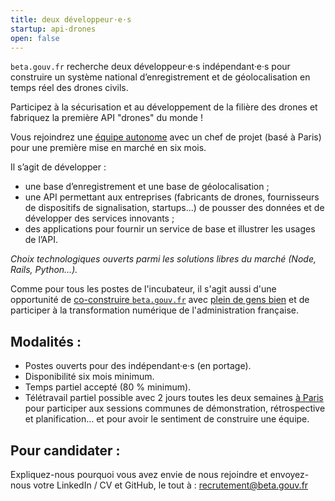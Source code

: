 ```yaml
---
title: deux développeur·e·s
startup: api-drones
open: false
---
```


`beta.gouv.fr` recherche deux développeur·e·s indépendant·e·s pour construire un système national d’enregistrement et de géolocalisation en temps réel des drones civils.

<!--more-->

Participez à la sécurisation et au développement de la filière des drones et fabriquez la première API "drones" du monde !

Vous rejoindrez une [équipe autonome](https://beta.gouv.fr/2016/11/28/equipes-autonomes) avec un chef de projet (basé à Paris) pour une première mise en marché en six mois.

Il s’agit de développer :
- une base d’enregistrement et une base de géolocalisation ;
- une API permettant aux entreprises (fabricants de drones, fournisseurs de dispositifs de signalisation, startups...) de pousser des données et de développer des services innovants ;
- des applications pour fournir un service de base et illustrer les usages de l’API.

*Choix technologiques ouverts parmi les solutions libres du marché (Node, Rails, Python…).*

Comme pour tous les postes de l'incubateur, il s'agit aussi d'une opportunité de [co-construire `beta.gouv.fr`](https://github.com/sgmap/beta.gouv.fr/wiki) avec [plein de gens bien](https://beta.gouv.fr/communaute) et de participer à la transformation numérique de l'administration française.

## Modalités :

- Postes ouverts pour des indépendant·e·s (en portage).
- Disponibilité six mois minimum.
- Temps partiel accepté (80 % minimum).
- Télétravail partiel possible avec 2 jours toutes les deux semaines [à Paris](https://github.com/sgmap/beta.gouv.fr/wiki/Locaux) pour participer aux sessions communes de démonstration, rétrospective et planification… et pour avoir le sentiment de construire une équipe.

## Pour candidater :

Expliquez-nous pourquoi vous avez envie de nous rejoindre et envoyez-nous votre LinkedIn / CV et GitHub, le tout à : recrutement@beta.gouv.fr
